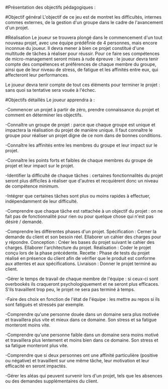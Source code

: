 ﻿#Présentation des objectifs pédagogiques :

#Objectif général
L'objectif de ce jeu est de montret les difficultés, internes commes externes, de la gestion d'un groupe dans le cadre de l'avancement d'un projet.

#Réalisation
Le joueur se trouvera plongé dans le commencement d'un tout nouveau projet, avec une équipe prédéfinie de 4 personnes, mais encore inconnue du joueur.
Il devra mener à bien ce projet constitué d'une multitude de tâches à réaliser pour réussir. 
Pour ce faire ses compétences de micro-management seront mises à rude épreuve : le joueur devra tenir compte des compétences et préférences de chaque membre du groupe, ainsi que de leur niveau de stress, de fatigue et les affinités entre eux, qui affecteront leur performances.


Le joueur devra tenir compte de tout ces éléments pour terminer le projet : sans quoi sa tentative sera vouée à l'échec.


#Objectifs détaillés 
Le joueur apprendra à :


-Commencer un projet à partir de zéro, prendre connaissance du projet et comment en déterminer les objectifs.

-Connaître un groupe de projet : parce que chaque groupe est unique et impactera la réalisation du projet de manière unique. Il faut connaître le groupe pour réaliser un projet digne de ce nom dans de bonnes conditions.

-Connaître les affinités entre les membres du groupe et leur impact sur le projet.

-Connaître les points forts et faibles de chaque membres du groupe de projet et leur impact sur le projet.

-Identifier la difficulté de chaque tâches : certaines fonctionnalités du projet seront plus difficiles à réaliser que d'autres et recquièrent donc un niveau de compétence minimum.

-Intégrer que certaines tâches sont plus ou moins rapides à effectuer, indépendamment de leur difficulté.

-Comprendre que chaque tâche est rattachée à un objectif du projet : on ne fait pas de fonctionnalité pour rien ou pour quelque chose qui n'est pas désiré / demandé.

-Comprendre les différentes phases d'un projet.
	Spécification : Cerner la demande du client et son besoin réel. Ellaborer un cahier des charges pour y répondre.
	Conception : Créer les bases du projet suivant le cahier des charges. Ellaborer l'architecture du projet.
	Réalisation : Coder le projet conçu lors de la phase précédente.
	Recette : Phase de tests du projet réalisé en présence du client afin de vérifier que le produit est conforme aux attentes et aux spécifications.
	Livraison : Donner le projet terminé au client.

-Gérer le temps de travail de chaque membre de l'équipe : si ceux-ci sont overbookés ils craqueront psychologiquement et ne seront plus efficaces. S'ils travaillent trop peu, le projet ne sera pas terminé à temps. 

-Faire des choix en fonction de l'état de l'équipe : les mettre au repos si ils sont fatigués et stressés par exemple.

-Comprendre qu'une personne douée dans un domaine sera plus motivée et travaillera plus vite et mieux dans ce domaine. Son stress et sa fatigue monteront moins vite.

-Comprendre qu'une personne faible dans un domaine sera moins motivé et travaillera plus lentement et moins bien dans ce domaine. Son stress et sa fatigue monteront plus vite.

-Comprendre que si deux personnes ont une affinité particulière (positive ou négative) et travaillent sur une même tâche, leur motivation et leur efficacité en seront impactés.

-Gérer les aléas qui peuvent survenir lors d'un projet, tels que les absences ou des demandes supplémentaires du client.



